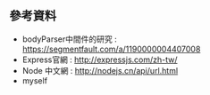 ## 參考資料

- bodyParser中間件的研究 : https://segmentfault.com/a/1190000004407008
- Express官網 : http://expressjs.com/zh-tw/
- Node 中文網 : http://nodejs.cn/api/url.html
- myself